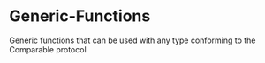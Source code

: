 # Generic-Functions
Generic functions that can be used with any type conforming to the Comparable protocol
